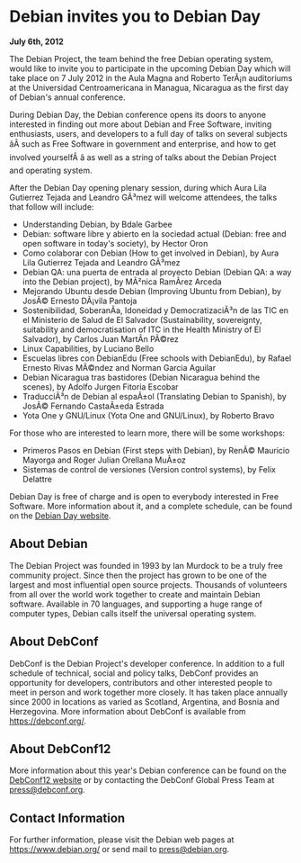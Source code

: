 
Debian invites you to Debian Day
================================


**July 6th, 2012**


The Debian Project, the team behind the free Debian operating
system, would like to invite you to participate in the upcoming Debian
Day which will take place on 7 July 2012 in the Aula Magna and Roberto
TerÃ¡n auditoriums at the Universidad Centroamericana in Managua,
Nicaragua as the first day of Debian's annual conference.


During Debian Day, the Debian conference opens its doors to anyone
interested in finding out more about Debian and Free Software,
inviting enthusiasts, users, and developers to a full day of talks on
several subjects âÂ such as Free Software in government and enterprise,
and how to get involved yourselfÂ â as well as a string of talks about the Debian
Project and operating system.


After the Debian Day opening plenary session, during which
Aura Lila Gutierrez Tejada and Leandro GÃ³mez will welcome attendees,
the talks that follow will include:


* Understanding Debian, by Bdale Garbee
* Debian: software libre y abierto en la sociedad actual (Debian: free and open software in today's society), by Hector Oron
* Como colaborar con Debian (How to get involved in Debian), by Aura Lila Gutierrez Tejada and Leandro GÃ³mez
* Debian QA: una puerta de entrada al proyecto Debian (Debian QA: a way into the Debian project), by MÃ²nica RamÃ­rez Arceda
* Mejorando Ubuntu desde Debian (Improving Ubuntu from Debian), by JosÃ© Ernesto DÃ¡vila Pantoja
* Sostenibilidad, SoberanÃ­a, Idoneidad y DemocratizaciÃ³n de las TIC en el Ministerio de Salud de El Salvador (Sustainability, sovereignty, suitability and democratisation of ITC in the Health Ministry of El Salvador), by Carlos Juan MartÃ­n PÃ©rez
* Linux Capabilities, by Luciano Bello
* Escuelas libres con DebianEdu (Free schools with DebianEdu), by Rafael Ernesto Rivas MÃ©ndez and Norman Garcia Aguilar
* Debian Nicaragua tras bastidores (Debian Nicaragua behind the scenes), by Adolfo Jurgen Fitoria Escobar
* TraducciÃ³n de Debian al espaÃ±ol (Translating Debian to Spanish), by JosÃ© Fernando CastaÃ±eda Estrada
* Yota One y GNU/Linux (Yota One and GNU/Linux), by Roberto Bravo


For those who are interested to learn more, there will be some
workshops:


* Primeros Pasos en Debian (First steps with Debian), by RenÃ© Mauricio Mayorga and Roger Julian Orellana MuÃ±oz
* Sistemas de control de versiones (Version control systems), by Felix Delattre


Debian Day is free of charge and is open to everybody interested in
Free Software. More information about it, and a complete schedule, can
be found on the [Debian Day
website](http://www.debianday.org).


About Debian
------------



The Debian Project was founded in 1993 by Ian Murdock to be a truly
free community project. Since then the project has grown to be one of
the largest and most influential open source projects. Thousands of
volunteers from all over the world work together to create and
maintain Debian software. Available in 70 languages, and
supporting a huge range of computer types, Debian calls itself the
universal operating system.



About DebConf
-------------


DebConf is the Debian Project's developer conference. In addition to a
full schedule of technical, social and policy talks, DebConf provides an
opportunity for developers, contributors and other interested people to
meet in person and work together more closely. It has taken place
annually since 2000 in locations as varied as Scotland, Argentina, and
Bosnia and Herzegovina. More information about DebConf is available from
https://debconf.org/.


About DebConf12
---------------


More information about this year's Debian conference can be found on the [DebConf12 website](https://debconf12.debconf.org/)
or by contacting the DebConf Global
Press Team at <press@debconf.org>.


Contact Information
-------------------


For further information, please visit the Debian web pages at
<https://www.debian.org/> or send mail to
<press@debian.org>.



